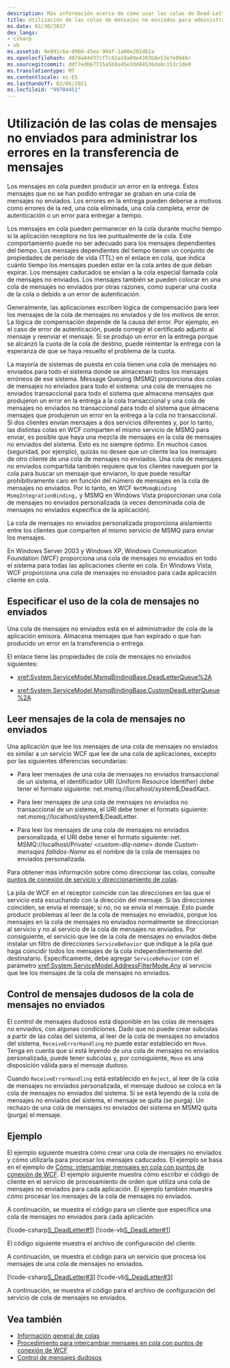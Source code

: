 ```yaml
---
description: Más información acerca de cómo usar las colas de Dead-Letter para controlar los errores de transferencia de mensajes
title: Utilización de las colas de mensajes no enviados para administrar los errores en la transferencia de mensajes
ms.date: 03/30/2017
dev_langs:
- csharp
- vb
ms.assetid: 9e891c6a-d960-45ea-904f-1a00e202d61a
ms.openlocfilehash: 497da84d37cf7c82a2da09e4303b8e53e7e0b46c
ms.sourcegitcommit: ddf7edb67715a5b9a45e3dd44536dabc153c1de0
ms.translationtype: MT
ms.contentlocale: es-ES
ms.lasthandoff: 02/06/2021
ms.locfileid: "99704451"
---
```

# <a name="using-dead-letter-queues-to-handle-message-transfer-failures"></a>Utilización de las colas de mensajes no enviados para administrar los errores en la transferencia de mensajes

Los mensajes en cola pueden producir un error en la entrega. Estos mensajes que no se han podido entregar se graban en una cola de mensajes no enviados. Los errores en la entrega pueden deberse a motivos como errores de la red, una cola eliminada, una cola completa, error de autenticación o un error para entregar a tiempo.  
  
 Los mensajes en cola pueden permanecer en la cola durante mucho tiempo si la aplicación receptora no los lee puntualmente de la cola. Este comportamiento puede no ser adecuado para los mensajes dependientes del tiempo. Los mensajes dependientes del tiempo tienen un conjunto de propiedades de período de vida (TTL) en el enlace en cola, que indica cuánto tiempo los mensajes pueden estar en la cola antes de que deban expirar. Los mensajes caducados se envían a la cola especial llamada cola de mensajes no enviados. Los mensajes también se pueden colocar en una cola de mensajes no enviados por otras razones, como superar una cuota de la cola o debido a un error de autenticación.  
  
 Generalmente, las aplicaciones escriben lógica de compensación para leer los mensajes de la cola de mensajes no enviados y de los motivos de error. La lógica de compensación depende de la causa del error. Por ejemplo, en el caso de error de autenticación, puede corregir el certificado adjunto al mensaje y reenviar el mensaje. Si se produjo un error en la entrega porque se alcanzó la cuota de la cola de destino, puede reintentar la entrega con la esperanza de que se haya resuelto el problema de la cuota.  
  
 La mayoría de sistemas de puesta en cola tienen una cola de mensajes no enviados para todo el sistema donde se almacenan todos los mensajes erróneos de ese sistema. Message Queuing (MSMQ) proporciona dos colas de mensajes no enviados para todo el sistema: una cola de mensajes no enviados transaccional para todo el sistema que almacena mensajes que produjeron un error en la entrega a la cola transaccional y una cola de mensajes no enviados no transaccional para todo el sistema que almacena mensajes que produjeron un error en la entrega a la cola no transaccional. Si dos clientes envían mensajes a dos servicios diferentes y, por lo tanto, las distintas colas en WCF comparten el mismo servicio de MSMQ para enviar, es posible que haya una mezcla de mensajes en la cola de mensajes no enviados del sistema. Esto es no siempre óptimo. En muchos casos (seguridad, por ejemplo), quizás no desee que un cliente lea los mensajes de otro cliente de una cola de mensajes no enviados. Una cola de mensajes no enviados compartida también requiere que los clientes naveguen por la cola para buscar un mensaje que enviaron, lo que puede resultar prohibitivamente caro en función del número de mensajes en la cola de mensajes no enviados. Por lo tanto, en WCF `NetMsmqBinding` `MsmqIntegrationBinding,` y MSMQ en Windows Vista proporcionan una cola de mensajes no enviados personalizada (a veces denominada cola de mensajes no enviados específica de la aplicación).  
  
 La cola de mensajes no enviados personalizada proporciona aislamiento entre los clientes que comparten el mismo servicio de MSMQ para enviar los mensajes.  
  
 En Windows Server 2003 y Windows XP, Windows Communication Foundation (WCF) proporciona una cola de mensajes no enviados en todo el sistema para todas las aplicaciones cliente en cola. En Windows Vista, WCF proporciona una cola de mensajes no enviados para cada aplicación cliente en cola.  
  
## <a name="specifying-use-of-the-dead-letter-queue"></a>Especificar el uso de la cola de mensajes no enviados  

 Una cola de mensajes no enviados está en el administrador de cola de la aplicación emisora. Almacena mensajes que han expirado o que han producido un error en la transferencia o entrega.  
  
 El enlace tiene las propiedades de cola de mensajes no enviados siguientes:  
  
- <xref:System.ServiceModel.MsmqBindingBase.DeadLetterQueue%2A>  
  
- <xref:System.ServiceModel.MsmqBindingBase.CustomDeadLetterQueue%2A>  
  
## <a name="reading-messages-from-the-dead-letter-queue"></a>Leer mensajes de la cola de mensajes no enviados  

 Una aplicación que lee los mensajes de una cola de mensajes no enviados es similar a un servicio WCF que lee de una cola de aplicaciones, excepto por las siguientes diferencias secundarias:  
  
- Para leer mensajes de una cola de mensajes no enviados transaccional de un sistema, el identificador URI (Uniform Resource Identifier) debe tener el formato siguiente: net.msmq://localhost/system$;DeadXact.  
  
- Para leer mensajes de una cola de mensajes no enviados no transaccional de un sistema, el URI debe tener el formato siguiente: net.msmq://localhost/system$;DeadLetter.  
  
- Para leer los mensajes de una cola de mensajes no enviados personalizada, el URI debe tener el formato siguiente: net. MSMQ://localhost/Private/ \<*custom-dlq-name*> donde *Custom-mensajes fallidos-Name* es el nombre de la cola de mensajes no enviados personalizada.  
  
 Para obtener más información sobre cómo direccionar las colas, consulte [puntos de conexión de servicio y direccionamiento de colas](service-endpoints-and-queue-addressing.md).  
  
 La pila de WCF en el receptor coincide con las direcciones en las que el servicio está escuchando con la dirección del mensaje. Si las direcciones coinciden, se envía el mensaje; si no, no se envía el mensaje. Esto puede producir problemas al leer de la cola de mensajes no enviados, porque los mensajes en la cola de mensajes no enviados normalmente se direccionan al servicio y no al servicio de la cola de mensajes no enviados. Por consiguiente, el servicio que lee de la cola de mensajes no enviados debe instalar un filtro de direcciones `ServiceBehavior` que indique a la pila que haga coincidir todos los mensajes de la cola independientemente del destinatario. Específicamente, debe agregar `ServiceBehavior` con el parámetro <xref:System.ServiceModel.AddressFilterMode.Any> al servicio que lee los mensajes de la cola de mensajes no enviados.  
  
## <a name="poison-message-handling-from-the-dead-letter-queue"></a>Control de mensajes dudosos de la cola de mensajes no enviados  

 El control de mensajes dudosos está disponible en las colas de mensajes no enviados, con algunas condiciones. Dado que no puede crear subcolas a partir de las colas del sistema, al leer de la cola de mensajes no enviados del sistema, `ReceiveErrorHandling` no puede estar establecido en `Move`. Tenga en cuenta que si está leyendo de una cola de mensajes no enviados personalizada, puede tener subcolas y, por consiguiente, `Move` es una disposición válida para el mensaje dudoso.  
  
 Cuando `ReceiveErrorHandling` está establecido en `Reject`, al leer de la cola de mensajes no enviados personalizada, el mensaje dudoso se coloca en la cola de mensajes no enviados del sistema. Si se está leyendo de la cola de mensajes no enviados del sistema, el mensaje se quita (se purga). Un rechazo de una cola de mensajes no enviados del sistema en MSMQ quita (purga) el mensaje.  
  
## <a name="example"></a>Ejemplo  

 El ejemplo siguiente muestra cómo crear una cola de mensajes no enviados y cómo utilizarla para procesar los mensajes caducados. El ejemplo se basa en el ejemplo de [Cómo: intercambiar mensajes en cola con puntos de conexión de WCF](how-to-exchange-queued-messages-with-wcf-endpoints.md). El ejemplo siguiente muestra cómo escribir el código de cliente en el servicio de procesamiento de orden que utiliza una cola de mensajes no enviados para cada aplicación. El ejemplo también muestra cómo procesar los mensajes de la cola de mensajes no enviados.  
  
 A continuación, se muestra el código para un cliente que especifica una cola de mensajes no enviados para cada aplicación.  
  
 [!code-csharp[S_DeadLetter#1](../../../../samples/snippets/csharp/VS_Snippets_CFX/s_deadletter/cs/client.cs#1)]
 [!code-vb[S_DeadLetter#1](../../../../samples/snippets/visualbasic/VS_Snippets_CFX/s_deadletter/vb/client.vb#1)]  
  
 El código siguiente muestra el archivo de configuración del cliente.  

 A continuación, se muestra el código para un servicio que procesa los mensajes de una cola de mensajes no enviados.  
  
 [!code-csharp[S_DeadLetter#3](../../../../samples/snippets/csharp/VS_Snippets_CFX/s_deadletter/cs/dlservice.cs#3)]
 [!code-vb[S_DeadLetter#3](../../../../samples/snippets/visualbasic/VS_Snippets_CFX/s_deadletter/vb/dlservice.vb#3)]  
  
 A continuación, se muestra el código para el archivo de configuración del servicio de cola de mensajes no enviados.  

## <a name="see-also"></a>Vea también

- [Información general de colas](queues-overview.md)
- [Procedimiento para intercambiar mensajes en cola con puntos de conexión de WCF](how-to-exchange-queued-messages-with-wcf-endpoints.md)
- [Control de mensajes dudosos](poison-message-handling.md)

